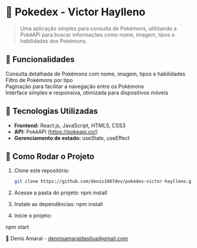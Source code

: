 # 🐾 Pokedex - Victor Haylleno

> Uma aplicação simples para consulta de Pokémons, utilizando a PokéAPI para buscar informações como nome, imagem, tipos e habilidades dos Pokémons.

## 📌 Funcionalidades

Consulta detalhada de Pokémons com nome, imagem, tipos e habilidades  
Filtro de Pokémons por tipo  
Paginação para facilitar a navegação entre os Pokémons  
Interface simples e responsiva, otimizada para dispositivos móveis

## 🚀 Tecnologias Utilizadas

- **Frontend:** React.js, JavaScript, HTML5, CSS3
- **API:** PokéAPI (https://pokeapi.co/)
- **Gerenciamento de estado:** useState, useEffect

## 🔧 Como Rodar o Projeto

1. Clone este repositório:
   ```sh
   git clone https://github.com/denis1987dev/pokedex-victor-haylleno.git
2. Acesse a pasta do projeto:
npm install

4. Instale as dependências:
npm install

5. Inicie o projeto:

npm start

📧 Denis Amaral - dennisamaraldasilva@gmail.com
